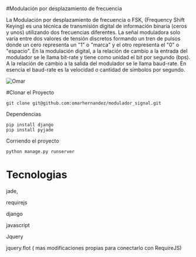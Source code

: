 #Modulación por desplazamiento de frecuencia


La Modulación por desplazamiento de frecuencia o FSK, (Frequency Shift Keying) es una técnica de transmisión digital de información binaria (ceros y unos) utilizando dos frecuencias diferentes. La señal moduladora solo varía entre dos valores de tensión discretos formando un tren de pulsos donde un cero representa un "1" o "marca" y el otro representa el "0" o "espacio".
En la modulación digital, a la relación de cambio a la entrada del modulador se le llama bit-rate y tiene como unidad el bit por segundo (bps).
A la relación de cambio a la salida del modulador se le llama baud-rate. En esencia el baud-rate es la velocidad o cantidad de símbolos por segundo.

![Omar](http://bindsme.com/files/fsk.png)


#Clonar el Proyecto


	git clone git@github.com:omarhernandez/modulador_signal.git


Dependencias

	pip install django
	pip install pyjade



Corriendo el proyecto


	python manage.py runserver



Tecnologias
============

jade,

requirejs

django

javascript 

Jquery

jquery.flot ( mas modificaciones propias para conectarlo con RequireJS)

